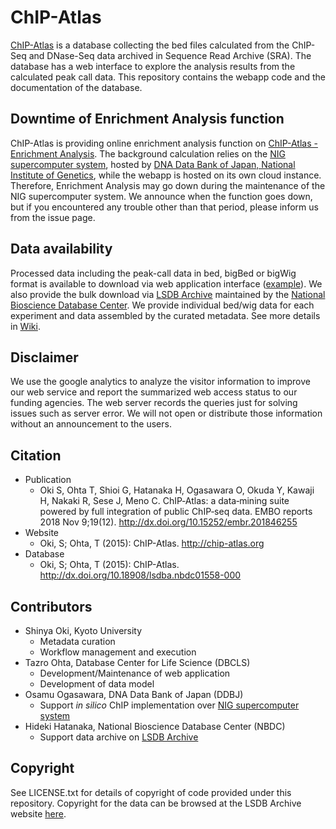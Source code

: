 # ChIP-Atlas

[ChIP-Atlas](https://chip-atlas.org) is a database collecting the bed files calculated from the ChIP-Seq and DNase-Seq data archived in Sequence Read Archive (SRA). The database has a web interface to explore the analysis results from the calculated peak call data. This repository contains the webapp code and the documentation of the database.

## Downtime of Enrichment Analysis function

ChIP-Atlas is providing online enrichment analysis function on [ChIP-Atlas - Enrichment Analysis](https://chip-atlas.org/enrichment_analysis). The background calculation relies on the [NIG supercomputer system](http://sc.ddbj.nig.ac.jp), hosted by [DNA Data Bank of Japan, National Institute of Genetics](http://ddbj.nig.ac.jp), while the webapp is hosted on its own cloud instance. Therefore, Enrichment Analysis may go down during the maintenance of the NIG supercomputer system. We announce when the function goes down, but if you encountered any trouble other than that period, please inform us from the issue page.

## Data availability

Processed data including the peak-call data in bed, bigBed or bigWig format is available to download via web application interface ([example](http://chip-atlas.org/view?id=SRX018625)). We also provide the bulk download via [LSDB Archive](http://dx.doi.org/10.18908/lsdba.nbdc01558-000) maintained by the [National Bioscience Database Center](https://biosciencedbc.jp/en/). We provide individual bed/wig data for each experiment and data assembled by the curated metadata. See more details in [Wiki](https://github.com/inutano/chip-atlas/wiki#downloads_doc).

## Disclaimer

We use the google analytics to analyze the visitor information to improve our web service and report the summarized web access status to our funding agencies. The web server records the queries just for solving issues such as server error. We will not open or distribute those information without an announcement to the users.

## Citation

- Publication
  - Oki S, Ohta T, Shioi G, Hatanaka H, Ogasawara O, Okuda Y, Kawaji H, Nakaki R, Sese J, Meno C. ChIP‐Atlas: a data‐mining suite powered by full integration of public ChIP‐seq data. EMBO reports 2018 Nov 9;19(12). http://dx.doi.org/10.15252/embr.201846255
- Website
  - Oki, S; Ohta, T (2015): ChIP-Atlas. http://chip-atlas.org
- Database
  - Oki, S; Ohta, T (2015): ChIP-Atlas. http://dx.doi.org/10.18908/lsdba.nbdc01558-000

## Contributors

- Shinya Oki, Kyoto University
  - Metadata curation
  - Workflow management and execution
- Tazro Ohta, Database Center for Life Science (DBCLS)
  - Development/Maintenance of web application
  - Development of data model
- Osamu Ogasawara, DNA Data Bank of Japan (DDBJ)
  - Support *in silico* ChIP implementation over [NIG supercomputer system](http://sc.ddbj.nig.ac.jp)
- Hideki Hatanaka, National Bioscience Database Center (NBDC)
  - Support data archive on [LSDB Archive](https://dbarchive.biosciencedbc.jp)

## Copyright

See LICENSE.txt for details of copyright of code provided under this repository. Copyright for the data can be browsed at the LSDB Archive website  [here](https://dbarchive.biosciencedbc.jp/en/chip-atlas/lic.html).
